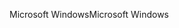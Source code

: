 <span data-ttu-id="50a08-101">Microsoft Windows</span><span class="sxs-lookup"><span data-stu-id="50a08-101">Microsoft Windows</span></span>